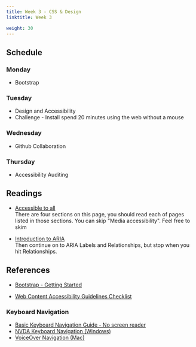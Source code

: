 ```yaml
---
title: Week 3 - CSS & Design
linktitle: Week 3

weight: 30
---
```


## Schedule

### Monday

* Bootstrap

### Tuesday

* Design and Accessibility
* Challenge - Install spend 20 minutes using the web without a mouse

### Wednesday

* Github Collaboration

### Thursday

* Accessibility Auditing

## Readings

* [Accessible to all](https://web.dev/accessible/#create-a-design-and-css-that-supports-users-with-different-needs)  
    There are four sections on this page, you should read each of pages listed in those sections.
    You can skip "Media accessibility". Feel free to skim 

* [Introduction to ARIA](https://developers.google.com/web/fundamentals/accessibility/semantics-aria)  
    Then continue on to ARIA Labels and Relationships, but stop when you hit Relationships.

## References

* [Bootstrap - Getting Started](https://getbootstrap.com/docs/5.0/getting-started/introduction/)

* [Web Content Accessibility Guidelines Checklist](https://webaim.org/standards/wcag/checklist)

### Keyboard Navigation

* [Basic Keyboard Navigation Guide - No screen reader](https://webaim.org/techniques/keyboard/)
* [NVDA Keyboard Navigation (Windows)](https://dequeuniversity.com/screenreaders/nvda-keyboard-shortcuts#nvda-browse_focus_modes) 
* [VoiceOver Navigation (Mac)](https://accessibility.psu.edu/screenreaders/voiceover/)